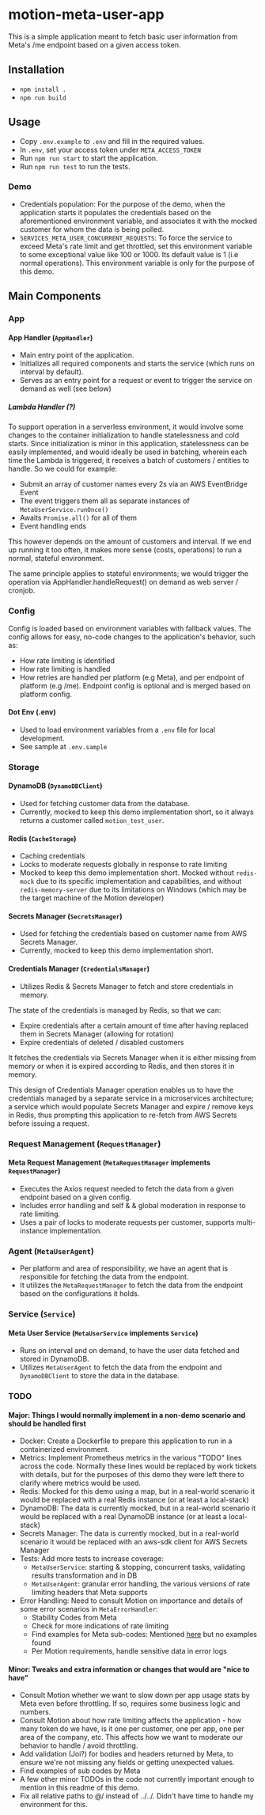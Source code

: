 # motion-meta-user-app

This is a simple application meant to fetch basic user information from Meta's /me endpoint based on a given access token.

## Installation

- `npm install .`
- `npm run build`

## Usage
- Copy `.env.example` to `.env` and fill in the required values.
- In `.env`, set your access token under `META_ACCESS_TOKEN`
- Run `npm run start` to start the application.
- Run `npm run test` to run the tests.

### Demo
- Credentials population: For the purpose of the demo, when the application starts it populates the credentials based on the aforementioned environment variable, and associates it with the mocked customer for whom the data is being polled.
- `SERVICES_META_USER_CONCURRENT_REQUESTS`: To force the service to exceed Meta's rate limit and get throttled, set this environment variable to some exceptional value like 100 or 1000. Its default value is 1 (i.e normal operations). This environment variable is only for the purpose of this demo.


## Main Components
### App
#### App Handler (`AppHandler`)
- Main entry point of the application. 
- Initializes all required components and starts the service (which runs on interval by default). 
- Serves as an entry point for a request or event to trigger the service on demand as well (see below)

##### Lambda Handler (?)
To support operation in a serverless environment, it would involve some changes to the container initialization to handle statelessness and cold starts. Since initialization is minor in this application, statelessness can be easily implemented, and would ideally be used in batching, wherein each time the Lambda is triggered, it receives a batch of customers / entities to handle. So we could for example:
- Submit an array of customer names every 2s via an AWS EventBridge Event
- The event triggers them all as separate instances of `MetaUserService.runOnce()`
- Awaits `Promise.all()` for all of them
- Event handling ends

This however depends on the amount of customers and interval.
If we end up running it too often, it makes more sense (costs, operations) to run a normal, stateful environment.

The same principle applies to stateful environments; we would trigger the operation via AppHandler.handleRequest() on demand as web server / cronjob.


### Config
Config is loaded based on environment variables with fallback values.
The config allows for easy, no-code changes to the application's behavior, such as:
- How rate limiting is identified
- How rate limiting is handled
- How retries are handled per platform (e.g Meta), and per endpoint of platform (e.g /me). Endpoint config is optional and is merged based on platform config.

#### Dot Env (.env)
- Used to load environment variables from a `.env` file for local development.
- See sample at `.env.sample`

### Storage
#### DynamoDB (`DynamoDBClient`)
- Used for fetching customer data from the database.
- Currently, mocked to keep this demo implementation short, so it always returns a customer called `motion_test_user`.

#### Redis (`CacheStorage`)
- Caching credentials
- Locks to moderate requests globally in response to rate limiting
- Mocked to keep this demo implementation short. Mocked without `redis-mock` due to its specific implementation and capabilities, and without `redis-memory-server` due to its limitations on Windows (which may be the target machine of the Motion developer)

#### Secrets Manager (`SecretsManager`)
- Used for fetching the credentials based on customer name from AWS Secrets Manager.
- Currently, mocked to keep this demo implementation short.


#### Credentials Manager (`CredentialsManager`)
- Utilizes Redis & Secrets Manager to fetch and store credentials in memory.

The state of the credentials is managed by Redis, so that we can:
- Expire credentials after a certain amount of time after having replaced them in Secrets Manager (allowing for rotation)
- Expire credentials of deleted / disabled customers

It fetches the credentials via Secrets Manager when it is either missing from memory or when it is expired according to Redis, and then stores it in memory.

This design of Credentials Manager operation enables us to have the credentials managed by a separate service in a microservices architecture; a service which would populate Secrets Manager and expire / remove keys in Redis, thus prompting this application to re-fetch from AWS Secrets before issuing a request.

### Request Management (`RequestManager`)
#### Meta Request Management (`MetaRequestManager` implements `RequestManager`)
- Executes the Axios request needed to fetch the data from a given endpoint based on a given config. 
- Includes error handling and self & & global moderation in response to rate limiting. 
- Uses a pair of locks to moderate requests per customer, supports multi-instance implementation.


### Agent (`MetaUserAgent`)
- Per platform and area of responsibility, we have an agent that is responsible for fetching the data from the endpoint. 
- It utilizes the `MetaRequestManager` to fetch the data from the endpoint based on the configurations it holds.


### Service (`Service`)
#### Meta User Service (`MetaUserService` implements `Service`)
- Runs on interval and on demand, to have the user data fetched and stored in DynamoDB. 
- Utilizes `MetaUserAgent` to fetch the data from the endpoint and `DynamoDBClient` to store the data in the database.


### TODO
#### Major: Things I would normally implement in a non-demo scenario and should be handled first
- Docker: Create a Dockerfile to prepare this application to run in a containerized environment.
- Metrics: Implement Prometheus metrics in the various "TODO" lines across the code. Normally these lines would be replaced by work tickets with details, but for the purposes of this demo they were left there to clarify where metrics would be used.
- Redis: Mocked for this demo using a map, but in a real-world scenario it would be replaced with a real Redis instance (or at least a local-stack)
- DynamoDB: The data is currently mocked, but in a real-world scenario it would be replaced with a real DynamoDB instance (or at least a local-stack)
- Secrets Manager: The data is currently mocked, but in a real-world scenario it would be replaced with an aws-sdk client for AWS Secrets Manager
- Tests: Add more tests to increase coverage:
  - `MetaUserService`: starting & stopping, concurrent tasks, validating results transformation and in DB
  - `MetaUserAgent`: granular error handling, the various versions of rate limiting headers that Meta supports
- Error Handling: Need to consult Motion on importance and details of some error scenarios in `MetaErrorHandler`:
  - Stability Codes from Meta
  - Check for more indications of rate limiting
  - Find examples for Meta sub-codes: Mentioned [here](https://developers.facebook.com/docs/graph-api/overview/rate-limiting/) but no examples found
  - Per Motion requirements, handle sensitive data in error logs


#### Minor: Tweaks and extra information or changes that would are "nice to have"
- Consult Motion whether we want to slow down per app usage stats by Meta even before throttling. If so, requires some business logic and numbers.
- Consult Motion about how rate limiting affects the application - how many token do we have, is it one per customer, one per app, one per area of the company, etc. This affects how we want to moderate our behavior to handle / avoid throttling.
- Add validation (Joi?) for bodies and headers returned by Meta, to ensure we're not missing any fields or getting unexpected values.
- Find examples of sub codes by Meta
- A few other minor TODOs in the code not currently important enough to mention in this readme of this demo.
- Fix all relative paths to @/ instead of ../../. Didn't have time to handle my environment for this.
